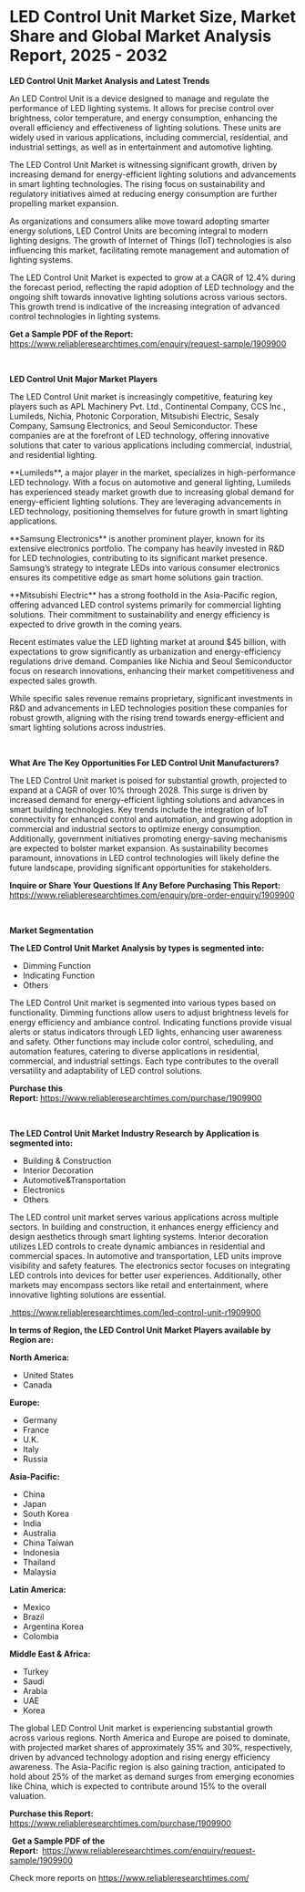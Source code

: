 <p><h1>LED Control Unit Market Size, Market Share and Global Market Analysis Report, 2025 - 2032</h1></p><p><strong>LED Control Unit Market Analysis and Latest Trends</strong></p>
<p><p>An LED Control Unit is a device designed to manage and regulate the performance of LED lighting systems. It allows for precise control over brightness, color temperature, and energy consumption, enhancing the overall efficiency and effectiveness of lighting solutions. These units are widely used in various applications, including commercial, residential, and industrial settings, as well as in entertainment and automotive lighting.</p><p>The LED Control Unit Market is witnessing significant growth, driven by increasing demand for energy-efficient lighting solutions and advancements in smart lighting technologies. The rising focus on sustainability and regulatory initiatives aimed at reducing energy consumption are further propelling market expansion. </p><p>As organizations and consumers alike move toward adopting smarter energy solutions, LED Control Units are becoming integral to modern lighting designs. The growth of Internet of Things (IoT) technologies is also influencing this market, facilitating remote management and automation of lighting systems. </p><p>The LED Control Unit Market is expected to grow at a CAGR of 12.4% during the forecast period, reflecting the rapid adoption of LED technology and the ongoing shift towards innovative lighting solutions across various sectors. This growth trend is indicative of the increasing integration of advanced control technologies in lighting systems.</p></p>
<p><strong>Get a Sample PDF of the Report:&nbsp;</strong> <a href="https://www.reliableresearchtimes.com/enquiry/request-sample/1909900?utm_campaign=2035&utm_medium=2&utm_source=Github&utm_content=ia&utm_term=11022025&utm_id=led-control-unit">https://www.reliableresearchtimes.com/enquiry/request-sample/1909900</a></p>
<p>&nbsp;</p>
<p><strong>LED Control Unit Major Market Players</strong></p>
<p><p>The LED Control Unit market is increasingly competitive, featuring key players such as APL Machinery Pvt. Ltd., Continental Company, CCS Inc., Lumileds, Nichia, Photonic Corporation, Mitsubishi Electric, Sesaly Company, Samsung Electronics, and Seoul Semiconductor. These companies are at the forefront of LED technology, offering innovative solutions that cater to various applications including commercial, industrial, and residential lighting.</p><p>**Lumileds**, a major player in the market, specializes in high-performance LED technology. With a focus on automotive and general lighting, Lumileds has experienced steady market growth due to increasing global demand for energy-efficient lighting solutions. They are leveraging advancements in LED technology, positioning themselves for future growth in smart lighting applications.</p><p>**Samsung Electronics** is another prominent player, known for its extensive electronics portfolio. The company has heavily invested in R&D for LED technologies, contributing to its significant market presence. Samsung’s strategy to integrate LEDs into various consumer electronics ensures its competitive edge as smart home solutions gain traction.</p><p>**Mitsubishi Electric** has a strong foothold in the Asia-Pacific region, offering advanced LED control systems primarily for commercial lighting solutions. Their commitment to sustainability and energy efficiency is expected to drive growth in the coming years.</p><p>Recent estimates value the LED lighting market at around $45 billion, with expectations to grow significantly as urbanization and energy-efficiency regulations drive demand. Companies like Nichia and Seoul Semiconductor focus on research innovations, enhancing their market competitiveness and expected sales growth. </p><p>While specific sales revenue remains proprietary, significant investments in R&D and advancements in LED technologies position these companies for robust growth, aligning with the rising trend towards energy-efficient and smart lighting solutions across industries.</p></p>
<p>&nbsp;</p>
<p><strong>What Are The Key Opportunities For LED Control Unit Manufacturers?</strong></p>
<p><p>The LED Control Unit market is poised for substantial growth, projected to expand at a CAGR of over 10% through 2028. This surge is driven by increased demand for energy-efficient lighting solutions and advances in smart building technologies. Key trends include the integration of IoT connectivity for enhanced control and automation, and growing adoption in commercial and industrial sectors to optimize energy consumption. Additionally, government initiatives promoting energy-saving mechanisms are expected to bolster market expansion. As sustainability becomes paramount, innovations in LED control technologies will likely define the future landscape, providing significant opportunities for stakeholders.</p></p>
<p><strong>Inquire or Share Your Questions If Any Before Purchasing This Report:</strong> <a href="https://www.reliableresearchtimes.com/enquiry/pre-order-enquiry/1909900?utm_campaign=2035&utm_medium=2&utm_source=Github&utm_content=ia&utm_term=11022025&utm_id=led-control-unit">https://www.reliableresearchtimes.com/enquiry/pre-order-enquiry/1909900</a></p>
<p>&nbsp;</p>
<p><strong>Market Segmentation</strong></p>
<p><strong>The LED Control Unit Market Analysis by types is segmented into:</strong></p>
<p><ul><li>Dimming Function</li><li>Indicating Function</li><li>Others</li></ul></p>
<p><p>The LED Control Unit market is segmented into various types based on functionality. Dimming functions allow users to adjust brightness levels for energy efficiency and ambiance control. Indicating functions provide visual alerts or status indicators through LED lights, enhancing user awareness and safety. Other functions may include color control, scheduling, and automation features, catering to diverse applications in residential, commercial, and industrial settings. Each type contributes to the overall versatility and adaptability of LED control solutions.</p></p>
<p><strong>Purchase this Report:&nbsp;</strong><a href="https://www.reliableresearchtimes.com/purchase/1909900?utm_campaign=2035&utm_medium=2&utm_source=Github&utm_content=ia&utm_term=11022025&utm_id=led-control-unit">https://www.reliableresearchtimes.com/purchase/1909900</a></p>
<p>&nbsp;</p>
<p><strong>The LED Control Unit Market Industry Research by Application is segmented into:</strong></p>
<p><ul><li>Building & Construction</li><li>Interior Decoration</li><li>Automotive&Transportation</li><li>Electronics</li><li>Others</li></ul></p>
<p><p>The LED control unit market serves various applications across multiple sectors. In building and construction, it enhances energy efficiency and design aesthetics through smart lighting systems. Interior decoration utilizes LED controls to create dynamic ambiances in residential and commercial spaces. In automotive and transportation, LED units improve visibility and safety features. The electronics sector focuses on integrating LED controls into devices for better user experiences. Additionally, other markets may encompass sectors like retail and entertainment, where innovative lighting solutions are essential.</p></p>
<p><a href="https://www.reliableresearchtimes.com/led-control-unit-r1909900?utm_campaign=2035&utm_medium=2&utm_source=Github&utm_content=ia&utm_term=11022025&utm_id=led-control-unit">&nbsp;https://www.reliableresearchtimes.com/led-control-unit-r1909900</a></p>
<p><strong>In terms of Region, the LED Control Unit Market Players available by Region are:</strong></p>
<p>
    <p> <strong> North America: </strong>
        <ul>
            <li>United States</li>
            <li>Canada</li>
        </ul>
        </p> 
    <p> <strong> Europe: </strong>
        <ul>
            <li>Germany</li>
            <li>France</li>
            <li>U.K.</li>
            <li>Italy</li>
            <li>Russia</li>
        </ul>
        </p> 
    <p> <strong> Asia-Pacific: </strong>
        <ul>
            <li>China</li>
            <li>Japan</li>
            <li>South Korea</li>
            <li>India</li>
            <li>Australia</li>
            <li>China Taiwan</li>
            <li>Indonesia</li>
            <li>Thailand</li>
            <li>Malaysia</li>
        </ul>
        </p> 
    <p> <strong> Latin America: </strong>
        <ul>
            <li>Mexico</li>
            <li>Brazil</li>
            <li>Argentina Korea</li>
            <li>Colombia</li>
        </ul>
        </p> 
    <p> <strong> Middle East & Africa: </strong>
        <ul>
            <li>Turkey</li>
            <li>Saudi</li>
            <li>Arabia</li>
            <li>UAE</li>
            <li>Korea</li>
        </ul>
    </p>
    </p>
<p><p>The global LED Control Unit market is experiencing substantial growth across various regions. North America and Europe are poised to dominate, with projected market shares of approximately 35% and 30%, respectively, driven by advanced technology adoption and rising energy efficiency awareness. The Asia-Pacific region is also gaining traction, anticipated to hold about 25% of the market as demand surges from emerging economies like China, which is expected to contribute around 15% to the overall valuation.</p></p>
<p><strong>Purchase this Report: </strong><a href="https://www.reliableresearchtimes.com/purchase/1909900?utm_campaign=2035&utm_medium=2&utm_source=Github&utm_content=ia&utm_term=11022025&utm_id=led-control-unit">https://www.reliableresearchtimes.com/purchase/1909900</a></p>
<p>&nbsp;<strong>Get a Sample PDF of the Report:&nbsp;&nbsp;</strong><a href="https://www.reliableresearchtimes.com/enquiry/request-sample/1909900?utm_campaign=2035&utm_medium=2&utm_source=Github&utm_content=ia&utm_term=11022025&utm_id=led-control-unit">https://www.reliableresearchtimes.com/enquiry/request-sample/1909900</a></p>
<p><strong></strong></p>
<p>Check more reports on <a href="https://www.reliableresearchtimes.com/?utm_campaign=2035&utm_medium=2&utm_source=Github&utm_content=ia&utm_term=11022025&utm_id=led-control-unit">https://www.reliableresearchtimes.com/</a></p>